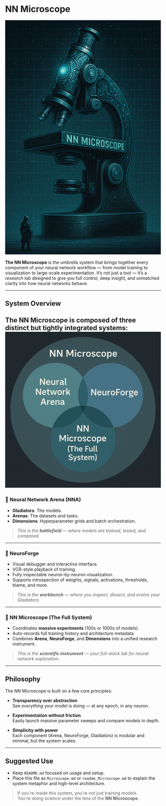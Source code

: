 # NN Microscope
![NN Microscope](assets/nn_microscope.png)

**The NN Microscope** is the umbrella system that brings together every component of your neural network workflow — from model training to visualization to large-scale experimentation. It’s not just a tool — it’s a *research lab* designed to give you full control, deep insight, and unmatched clarity into how neural networks behave.

---

## System Overview

The NN Microscope is composed of three distinct but tightly integrated systems:
![NN Microscope](assets/nn_microscope_3parts.png)
---

### 🔱 Neural Network Arena (NNA)

- **Gladiators**: The models.
- **Arenas**: The datasets and tasks.
- **Dimensions**: Hyperparameter grids and batch orchestration.

> _This is the **battlefield** — where models are trained, tested, and compared._

---

### 🔧 NeuroForge

- Visual debugger and interactive interface.
- VCR-style playback of training.
- Fully inspectable neuron-by-neuron visualization.
- Supports introspection of weights, signals, activations, thresholds, blame, and more.

> _This is the **workbench** — where you inspect, dissect, and evolve your Gladiators._

---

### 🔬 NN Microscope (The Full System)

- Coordinates **massive experiments** (100s or 1000s of models).
- Auto-records full training history and architecture metadata.
- Combines **Arena**, **NeuroForge**, and **Dimensions** into a unified research instrument.

> _This is the **scientific instrument** — your full-stack lab for neural network exploration._

---

## Philosophy

The NN Microscope is built on a few core principles:

- **Transparency over abstraction**  
  See *everything* your model is doing — at any epoch, in any neuron.

- **Experimentation without friction**  
  Easily launch massive parameter sweeps and compare models in depth.

- **Simplicity with power**  
  Each component (Arena, NeuroForge, Gladiators) is modular and minimal, but the system scales.

---

## Suggested Use

- Keep `README.md` focused on usage and setup.
- Place this file as `Microscope.md` or `readme_Microscope.md` to explain the system metaphor and high-level architecture.

> If you're inside this system, you're not just training models.  
> You're doing science under the lens of the **NN Microscope**.

